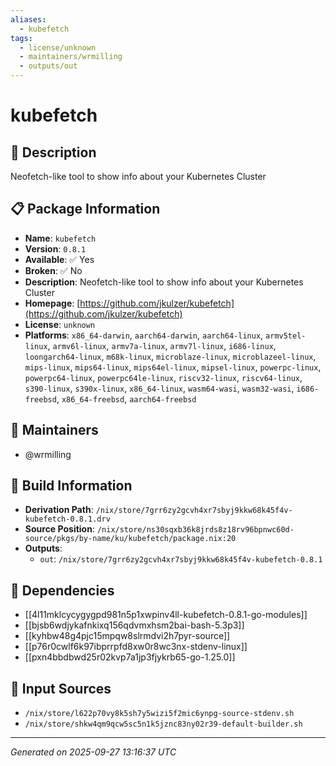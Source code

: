 ```yaml
---
aliases:
  - kubefetch
tags:
  - license/unknown
  - maintainers/wrmilling
  - outputs/out
---
```


# kubefetch

## 📝 Description

Neofetch-like tool to show info about your Kubernetes Cluster

## 📋 Package Information

- **Name**: `kubefetch`
- **Version**: `0.8.1`
- **Available**: ✅ Yes
- **Broken**: ✅ No
- **Description**: Neofetch-like tool to show info about your Kubernetes Cluster
- **Homepage**: [https://github.com/jkulzer/kubefetch](https://github.com/jkulzer/kubefetch)
- **License**: `unknown`
- **Platforms**: `x86_64-darwin`, `aarch64-darwin`, `aarch64-linux`, `armv5tel-linux`, `armv6l-linux`, `armv7a-linux`, `armv7l-linux`, `i686-linux`, `loongarch64-linux`, `m68k-linux`, `microblaze-linux`, `microblazeel-linux`, `mips-linux`, `mips64-linux`, `mips64el-linux`, `mipsel-linux`, `powerpc-linux`, `powerpc64-linux`, `powerpc64le-linux`, `riscv32-linux`, `riscv64-linux`, `s390-linux`, `s390x-linux`, `x86_64-linux`, `wasm64-wasi`, `wasm32-wasi`, `i686-freebsd`, `x86_64-freebsd`, `aarch64-freebsd`
## 👥 Maintainers

- @wrmilling


## 🔧 Build Information

- **Derivation Path**: `/nix/store/7grr6zy2gcvh4xr7sbyj9kkw68k45f4v-kubefetch-0.8.1.drv`
- **Source Position**: `/nix/store/ns30sqxb36k8jrds8z18rv96bpnwc60d-source/pkgs/by-name/ku/kubefetch/package.nix:20`
- **Outputs**:
  - `out`:  `/nix/store/7grr6zy2gcvh4xr7sbyj9kkw68k45f4v-kubefetch-0.8.1`

## 🔗 Dependencies

- [[4l11mklcycygygpd981n5p1xwpinv4ll-kubefetch-0.8.1-go-modules]]
- [[bjsb6wdjykafnkixq156qdvmxhsm2bai-bash-5.3p3]]
- [[kyhbw48g4pjc15mpqw8slrmdvi2h7pyr-source]]
- [[p76r0cwlf6k97ibprrpfd8xw0r8wc3nx-stdenv-linux]]
- [[pxn4bbdbwd25r02kvp7a1jp3fjykrb65-go-1.25.0]]

## 📁 Input Sources

- `/nix/store/l622p70vy8k5sh7y5wizi5f2mic6ynpg-source-stdenv.sh`
- `/nix/store/shkw4qm9qcw5sc5n1k5jznc83ny02r39-default-builder.sh`

---
*Generated on 2025-09-27 13:16:37 UTC*
